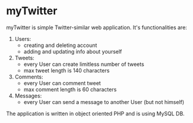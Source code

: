 # myTwitter

myTwitter is simple Twitter-similar web application. It's functionalities are:
 1. Users:  
     * creating and deleting account
     * adding and updating info about yourself  
 2. Tweets:
     * every User can create limitless number of tweets
     * max tweet length is 140 characters  
 3. Comments:
     * every User can comment tweet
     * max comment length is 60 characters  
 4. Messages:
     * every User can send a message to another User (but not himself)  

The application is written in object oriented PHP and is using MySQL DB.

